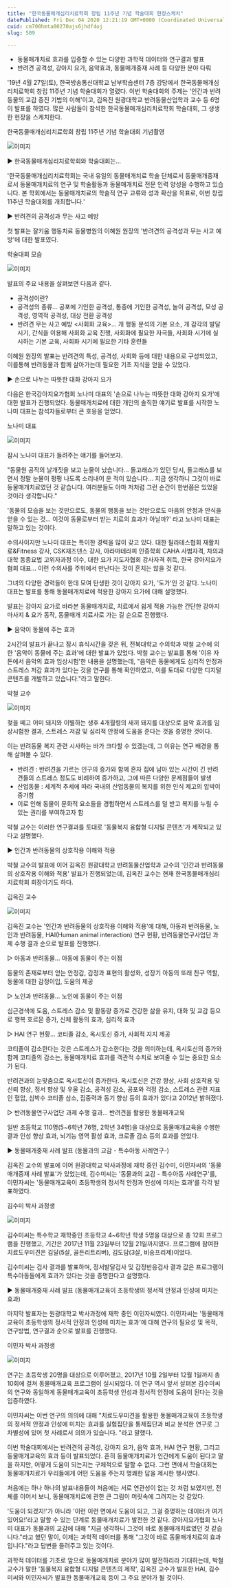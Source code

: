 ```yaml
---
title: "한국동물매개심리치료학회 창립 11주년 기념 학술대회 현장스케치"
datePublished: Fri Dec 04 2020 12:21:19 GMT+0000 (Coordinated Universal Time)
cuid: cm700hmta00270ajs6jhdf4oj
slug: 509

---
```



- 동물매개치료 효과를 입증할 수 있는 다양한 과학적 데이터와 연구결과 발표
- 반려견 공격성, 강아지 요가, 음악효과, 동물매개중재 사례 등 다양한 분야 다뤄

'19년 4월 27일(토), 한국방송통신대학교 남부학습센터 7층 강당에서 한국동물매개심리치료학회 창립 11주년 기념 학술대회가 열렸다. 이번 학술대회의 주제는 '인간과 반려동물의 교감 증진 기법의 이해'이고, 김옥진 원광대학교 반려동물산업학과 교수 등 6명이 발표를 하였다. 많은 사람들이 참석한 한국동물매개심리치료학회 학술대회, 그 생생한 현장을 스케치한다.

한국동물매개심리치료학회 창립 11주년 기념 학술대회 기념촬영

![이미지](https://cdn.hashnode.com/res/hashnode/image/upload/v1739249894069/3333378c-c61d-4e87-bba3-8c4cfa4a7f81.jpeg)

▶ 한국동물매개심리치료학회와 학술대회는...

'한국동물매개심리치료학회는 국내 유일의 동물매개치료 학술 단체로서 동물매개중재로서 동물매개치료의 연구 및 학술활동과 동물매개치료 전문 인력 양성을 수행하고 있습니다. 본 학회에서는 동물매개치료의 학술적 연구 교류와 성과 확산을 목표로, 이번 창립 11주년 학술대회를 개최합니다.'

▶ 반려견의 공격성과 무는 사고 예방

첫 발표는 잘키움 행동치료 동물병원의 이혜원 원장의 '반려견의 공격성과 무는 사고 예방'에 대한 발표였다.

학술대회 모습

![이미지](https://cdn.hashnode.com/res/hashnode/image/upload/v1739249896334/52b69e17-8ef1-4e99-9a88-429c8cffcc58.jpeg)

발표의 주요 내용을 살펴보면 다음과 같다.

- 공격성이란?
- 공격성의 종류… 공포에 기인한 공격성, 통증에 기인한 공격성, 놀이 공격성, 모성 공격성, 영역적 공격성, 대상 전환 공격성
- 반려견 무는 사고 예방 <사회화 교육>… 개 행동 분석의 기본 요소, 개 감각의 발달 시기, 간식을 이용해 사회화 교육 진행, 사회화에 필요한 자극들, 사회화 시기에 실시하는 기본 교육, 사회화 시기에 필요한 기타 훈련들

이혜원 원장의 발표는 반려견의 특성, 공격성, 사회화 등에 대한 내용으로 구성되었고, 이를통해 반려동물과 함께 살아가는데 필요한 기초 지식을 얻을 수 있었다.

▶ 손으로 나누는 따뜻한 대화 강아지 요가

다음은 한국강아지요가협회 노나미 대표의 '손으로 나누는 따뜻한 대화 강아지 요가'에 대한 발표가 진행되었다. 동물매개치료에 대한 개인의 솔직한 얘기로 발표를 시작한 노나미 대표는 참석자들로부터 큰 호응을 얻었다.

노나미 대표

![이미지](https://cdn.hashnode.com/res/hashnode/image/upload/v1739249898513/6f642eac-a059-4f48-9dd8-db52d0b2fda3.jpeg)

잠시 노나미 대표가 들려주는 얘기를 들어보자.

"동물원 공작의 날개짓을 보고 눈물이 났습니다… 돌고래쇼가 있던 당시, 돌고래쇼를 보면서 정말 눈물이 펑펑 나도록 소리내어 운 적이 있습니다… 지금 생각하니 그것이 바로 동물매개치료였던 것 같습니다. 여러분들도 아마 저처럼 그런 순간이 한번쯤은 있었을 것이라 생각합니다."

'동물의 모습을 보는 것만으로도, 동물의 행동을 보는 것만으로도 마음의 안정과 안식을 얻을 수 있는 것… 이것이 동물로부터 받는 치료의 효과가 아닐까?' 라고 노나미 대표는 말하고 있는 것이다.

수의사이지만 노나미 대표는 특이한 경력을 많이 갖고 있다. 대한 필라테스협회 재활치료&Fitness 강사, CSK재즈댄스 강사, 아라마테라피 인증학회 CAHA 사범자격, 차의과대학 동종요법 고위자과정 이수, 대한 요가 지도자협회 강사자격 취득, 한국 강아지요가협회 대표… 이런 수의사를 주위에서 만난다는 것이 흔치는 않을 것 같다.

그녀의 다양한 경력들이 한데 모여 탄생한 것이 강아지 요가, '도가'인 것 같다. 노나미 대표는 발표를 통해 동물매개치료에 적용한 강아지 요가에 대해 설명했다.

발표는 강아지 요가로 바라본 동물매개치료, 치료에서 쉽게 적용 가능한 간단한 강아지 마사지 & 요가 동작, 동물매개 치료사로 가는 길 순으로 진행했다.

▶ 음악이 동물에 주는 효과

2시간의 발표가 끝나고 잠시 휴식시간을 갖은 뒤, 전북대학교 수의학과 박철 교수에 의한 '음악이 동물에 주는 효과'에 대한 발표가 있었다. 박철 교수는 발표를 통해 '이유 자돈에서 음악의 효과 임상시험'한 내용을 설명했는데, "음악은 동물에게도 심리적 안정과 스트레스 저감 효과가 있다는 것을 연구를 통해 확인하였고, 이를 토대로 다양한 디지털 콘텐츠를 개발하고 있습니다."라고 말한다.

박철 교수

![이미지](https://cdn.hashnode.com/res/hashnode/image/upload/v1739249900854/f4a38378-3ac1-4814-937e-6ee5ef7c199e.jpeg)

젖을 떼고 어미 돼지와 이별하는 생후 4개월령의 새끼 돼지를 대상으로 음악 효과를 임상시험한 결과, 스트레스 저감 및 심리적 안정에 도움을 준다는 것을 증명한 것이다.

이는 반려동물 복지 관련 시사하는 바가 크다할 수 있겠는데, 그 이유는 연구 배경을 통해 살펴볼 수 있다.

- 반려견 : 반려견을 기르는 인구의 증가와 함께 혼자 집에 남아 있는 시간이 긴 반려견들의 스트레스 정도도 비례하여 증가하고, 그에 따른 다양한 문제점들이 발생
- 산업동물 : 세계적 추세에 따라 국내의 산업동물의 복지를 위한 인식 제고의 압박이 증가함
- 이로 인해 동물이 문화적 요소들을 경험하면서 스트레스를 덜 받고 복지를 누릴 수 있는 권리를 부여하고자 함

박철 교수는 이러한 연구결과를 토대로 '동물복지 융합형 디지털 콘텐츠'가 제작되고 있다고 설명했다.

▶ 인간과 반려동물의 상호작용 이해와 적용

박철 교수의 발표에 이어 김옥진 원광대학교 반려동물산업학과 교수의 '인간과 반려동물의 상호작용 이해와 적용' 발표가 진행되었는데, 김옥진 교수는 현재 한국동물매개심리치료학회 회장이기도 하다.

김옥진 교수

![이미지](https://cdn.hashnode.com/res/hashnode/image/upload/v1739249902946/28c9dac3-0feb-4ffa-ac9a-7446f706882d.jpeg)

김옥진 교수는 '인간과 반려동물의 상호작용 이해와 적용'에 대해, 아동과 반려동물, 노인과 반려동물, HAI(Human animal interaction) 연구 현황, 반려동물연구사업단 과제 수행 결과 순으로 발표를 진행했다.

▷ 아동과 반려동물… 아동에 동물이 주는 이점

동물의 존재로부터 얻는 안정감, 감정과 표현의 활성화, 성장기 아동의 또래 친구 역할, 동물에 대한 감정이입, 도움의 제공

▷ 노인과 반려동물… 노인에 동물이 주는 이점

심근경색에 도움, 스트레스 감소 및 활동량 증가로 건강한 삶을 유지, 대화 및 교감 등으로 행복 호르몬 증가, 신체 활동의 효과, 심리적 효과

▷ HAI 연구 현황… 코티졸 감소, 옥시토신 증가, 사회적 지지 제공

코티졸이 감소한다는 것은 스트레스가 감소한다는 것을 의미하는데, 옥시토신의 증가와 함께 코티졸의 감소는, 동물매개치료 효과를 객관적 수치로 보여줄 수 있는 중요한 요소가 된다.

반려견과의 눈맞춤으로 옥시토신이 증가한다. 옥시토신은 건강 향상, 사회 상호작용 및 신뢰 향상, 정서 향상 및 우울 감소, 공격성 감소, 공포와 걱정 감소, 스트레스 관련 지표인 혈압, 심박수 코티졸 삼소, 집중력과 동기 향상 등의 효과가 있다고 2012년 밝혀졌다.

▷ 반려동물연구사업단 과제 수행 결과… 반려견을 활용한 동물매개교육

일반 초등학교 110명(5~6학년 76명, 2학년 34명)을 대상으로 동물매개교육을 수행한 결과 인성 향상 효과, 뇌기능 영역 활성 효과, 크로졸 감소 등의 효과를 얻었다.

▶ 동물매개중재 사례 발표 (동물과의 교감 - 특수아동 사례연구-)

김옥진 교수의 발표에 이어 원광대학교 박사과정에 재학 중인 김수미, 이민자씨의 '동물매개중재 사례 발표'가 있었는데, 김수미씨는 '동물과의 교감 - 특수아동 사례연구'를, 이민자씨는 '동물매개교육이 초등학생의 정서적 안정과 인성에 미치는 효과'를 각각 발표하였다.

김수미 박사 과정생

![이미지](https://cdn.hashnode.com/res/hashnode/image/upload/v1739249905436/545104d4-5e53-4ab6-8fdf-972e96469e5b.jpeg)

김수미씨는 특수학교 재학중인 초등학교 4~6학년 학생 5명을 대상으로 총 12회 프로그램을 진행했고, 기간은 2017년 11월 23일부터 12월 21일까지였다. 프로그램에 참여한 치료도우미견은 김달(5살, 골든리트리버), 김도담(3살, 비숑프리제)이었다.

김수미씨는 검사 결과를 발표하며, 정서발달검사 및 감정반응검사 결과 값은 프로그램이 특수아동들에게 효과가 있다는 것을 증명한다고 설명했다.

▶ 동물매개중재 사례 발표 (동물매개교육이 초등학생의 정서적 안정과 인성에 미치는 효과)

마지막 발표자는 원광대학교 박사과정에 재학 중인 이민자씨였다. 이민자씨는 '동물매개교육이 초등학생의 정서적 안정과 인성에 미치는 효과'에 대해 연구의 필요성 및 목적, 연구방법, 연구결과 순으로 발표를 진행했다.

이민자 박사 과정생

![이미지](https://cdn.hashnode.com/res/hashnode/image/upload/v1739249907529/452108d6-7e8f-42ef-857c-77e599674612.jpeg)

연구는 초등학생 20명을 대상으로 이루어졌고, 2017년 10월 2일부터 12월 1일까지 총 10회에 걸쳐 동물매개교육 프로그램이 실시되었다. 이 연구 역시 앞서 살펴본 김수미씨의 연구와 동일하게 동물매개교육이 초등학생 인성과 정서적 안정에 도움이 된다는 것을 입증하였다.

이민자씨는 이번 연구의 의의에 대해 "치료도우미견을 활용한 동물매개교육이 초등학생의 정서적 안정과 인성에 미치는 효과를 실험집단을 통제집단과 비교 분석한 연구로 그 차별성에 있어 첫 사례로서 의의가 있습니다. "라고 말했다.

이번 학술대회에서는 반려견의 공격성, 강아지 요가, 음악 효과, HAI 연구 현황, 그리고 동물매개교육의 효과 등이 발표되었다. 흔히 동물매개치료가 인간에게 도움이 된다고 말을 하지만, 어떻게 도움이 되는지는 구체적으로 말할 수 없다. 그런 면에서 학술대회는 동물매개치료가 우리들에게 어떤 도움을 주는지 명쾌한 답을 제시한 행사였다.

처음에는 하나 하나의 발표내용들이 처음에는 서로 연관성이 없는 것 처럼 보였지만, 전체를 이어서 보니, 동물매개치료에 관한 큰 그림이 머릿속에 그려지는 것 같았다.

'도움이 되겠지!'가 아니라 '이런 이런 면에서 도움이 되고, 그걸 증명하는 데이터가 여기 있어요!'라고 말할 수 있는 단계로 동물매개치료가 발전한 것 같다. 강아지요가협회 노나미 대표가 동물과의 교감에 대해 "지금 생각하니 그것이 바로 동물매개치료였던 것 같습니다."라고 했던 말이, 이제는 과학적 데이터를 통해 "그것이 바로 동물매개치료의 효과입니다."라고 답변을 들려주고 있는 것이다.

과학적 데이터를 기초로 앞으로 동물매개치료 분야가 많이 발전하리라 기대하는데, 박철 교수가 말한 '동물복지 융합형 디지털 콘텐츠의 제작', 김옥진 교수가 발표한 HAI, 김수미씨와 이민자씨가 발표한 동물매개교육 등이 그 주요 분야가 될 것이다.